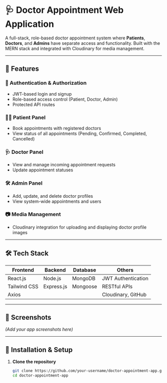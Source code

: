 # 🩺 Doctor Appointment Web Application

A full-stack, role-based doctor appointment system where **Patients**, **Doctors**, and **Admins** have separate access and functionality. Built with the MERN stack and integrated with Cloudinary for media management.

---

## 🚀 Features

### 👤 Authentication & Authorization
- JWT-based login and signup
- Role-based access control (Patient, Doctor, Admin)
- Protected API routes

### 🧑‍⚕️ Patient Panel
- Book appointments with registered doctors
- View status of all appointments (Pending, Confirmed, Completed, Cancelled)

### 🩺 Doctor Panel
- View and manage incoming appointment requests
- Update appointment statuses

### 🛠️ Admin Panel
- Add, update, and delete doctor profiles
- View system-wide appointments and users

### 📷 Media Management
- Cloudinary integration for uploading and displaying doctor profile images

---

## 🛠️ Tech Stack

| Frontend      | Backend        | Database   | Others               |
|---------------|----------------|------------|----------------------|
| React.js      | Node.js        | MongoDB    | JWT Authentication   |
| Tailwind CSS  | Express.js     | Mongoose   | RESTful APIs         |
| Axios         |                |            | Cloudinary, GitHub   |

---

## 📸 Screenshots

*(Add your app screenshots here)*

---

## 🔧 Installation & Setup

1. **Clone the repository**
   ```bash
   git clone https://github.com/your-username/doctor-appointment-app.git
   cd doctor-appointment-app
